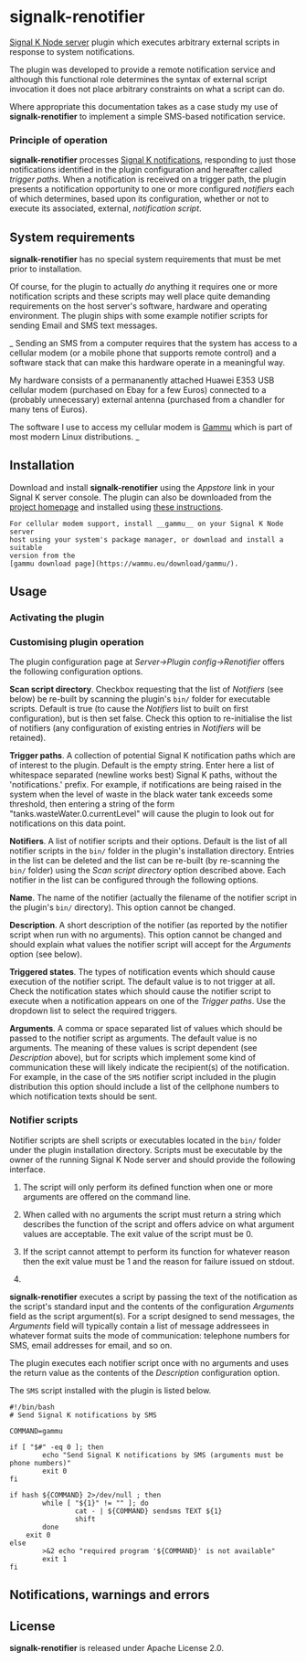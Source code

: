 # signalk-renotifier

[Signal K Node server](https://github.com/SignalK/signalk-server-node)
plugin which executes arbitrary external scripts in response to system
notifications.

The plugin was developed to provide a remote notification service and although
this functional role determines the syntax of external script invocation it
does not place arbitrary constraints on what a script can do.

Where appropriate this documentation takes as a case study my use of
__signalk-renotifier__ to implement a simple SMS-based notification service.
 
### Principle of operation

__signalk-renotifier__ processes
[Signal K notifications](http://signalk.org/specification/1.0.0/doc/notifications.html),
responding to just those notifications identified in the plugin configuration
and hereafter called _trigger paths_.
When a notification is received on a trigger path, the plugin presents a
notification opportunity to one or more configured _notifiers_ each of which
determines, based upon its configuration, whether or not to execute its
associated, external, _notification script_.
 
## System requirements

__signalk-renotifier__ has no special system requirements that must be met
prior to installation.

Of course, for the plugin to actually _do_ anything it requires one or more
notification scripts and these scripts may well place quite demanding
requirements on the host server's software, hardware and operating environment.
The plugin ships with some example notifier scripts for sending Email and
SMS text messages.

_
Sending an SMS from a computer requires that the system has access to a
cellular modem (or a mobile phone that supports remote control) and a software
stack that can make this hardware operate in a meaningful way.

My hardware consists of a permananently attached Huawei E353 USB cellular
modem (purchased on Ebay for a few Euros) connected to a (probably unnecessary)
external antenna (purchased from a chandler for many tens of Euros).

The software I use to access my cellular modem is
[Gammu](https://wammu.eu/gammu/)
which is part of most modern Linux distributions.
_

## Installation

Download and install __signalk-renotifier__ using the _Appstore_ link
in your Signal K server console.
The plugin can also be downloaded from the 
[project homepage](https://github.com/preeve9534/signalk-renotifier)
and installed using
[these instructions](https://github.com/SignalK/signalk-server-node/blob/master/SERVERPLUGINS.md).
```
For cellular modem support, install __gammu__ on your Signal K Node server
host using your system's package manager, or download and install a suitable
version from the
[gammu download page](https://wammu.eu/download/gammu/).
```

## Usage

### Activating the plugin

### Customising plugin operation

The plugin configuration page at _Server->Plugin config->Renotifier_ offers
the following configuration options.

__Scan script directory__.  Checkbox requesting that the list of _Notifiers_
(see below) be re-built by scanning the plugin's `bin/` folder for
executable scripts.
Default is true (to cause the _Notifiers_ list to built on first configuration),
but is then set false.
Check this option to re-initialise the list of notifiers (any configuration of
existing entries in _Notifiers_ will be retained).

__Trigger paths__.  A collection of potential Signal K notification paths 
which are of interest to the plugin.
Default is the empty string.
Enter here a list of whitespace separated (newline works best) Signal K paths,
without the 'notifications.' prefix.
For example, if notifications are being raised in the system when the level of
waste in the black water tank exceeds some threshold, then entering a string
of the form "tanks.wasteWater.0.currentLevel" will cause the plugin to look
out for notifications on this data point.
 
__Notifiers__.  A list of notifier scripts and their options.
Default is the list of all notifier scripts in the `bin/` folder in the
plugin's installation directory.
Entries in the list can be deleted and the list can be re-built (by re-scanning
the `bin/` folder) using the _Scan script directory_ option described above.
Each notifier in the list can be configured through the following options.

__Name__.  The name of the notifier (actually the filename of the notifier
script in the plugin's `bin/` directory).
This option cannot be changed.

__Description__.  A short description of the notifier (as reported by the
notifier script when run with no arguments).
This option cannot be changed and should explain what values the notifier
script will accept for the _Arguments_ option (see below).

__Triggered states__.  The types of notification events which should cause
execution of the notifier script.
The default value is to not trigger at all.
Check the notification states which should cause the notifier script to
execute when a notification appears on one of the _Trigger paths_.
Use the dropdown list to select the required triggers.

__Arguments__.  A comma or space separated list of values which should be
passed to the notifier script as arguments.
The default value is no arguments.
The meaning of these values is script dependent (see _Description_ above),
but for scripts which implement some kind of communication these will likely
indicate the recipient(s) of the notification.
For example, in the case of the `SMS` notifier script included in the plugin
distribution this option should include a list of the cellphone numbers
to which notification texts should be sent.

### Notifier scripts

Notifier scripts are shell scripts or executables located in the `bin/`
folder under the plugin installation directory.
Scripts must be executable by the owner of the running Signal K Node server and
should provide the following interface.

1. The script will only perform its defined function when one or more arguments
are offered on the command line.

2. When called with no arguments the script must return a string which
describes the function of the script and offers advice on what argument values
are acceptable.
The exit value of the script must be 0.

3. If the script cannot attempt to perform its function for whatever reason
then the exit value must be 1 and the reason for failure issued on stdout.

4. 

__signalk-renotifier__ executes a script by passing the text of the
notification as the script's standard input and the contents of the
configuration _Arguments_ field as the script argument(s).
For a script designed to send messages, the _Arguments_ field will typically
contain a list of message addressees in whatever format suits the mode
of communication: telephone numbers for SMS, email addresses for email,
and so on.

The plugin executes each notifier script once with no arguments and uses
the return value as the contents of the _Description_ configuration option.

The `SMS` script installed with the plugin is listed below.

```
#!/bin/bash
# Send Signal K notifications by SMS

COMMAND=gammu

if [ "$#" -eq 0 ]; then
        echo "Send Signal K notifications by SMS (arguments must be phone numbers)"
        exit 0
fi

if hash ${COMMAND} 2>/dev/null ; then
        while [ "${1}" != "" ]; do
                cat - | ${COMMAND} sendsms TEXT ${1}
                shift
        done
	exit 0
else
        >&2 echo "required program '${COMMAND}' is not available"
        exit 1
fi

```

## Notifications, warnings and errors

## License

__signalk-renotifier__ is released under Apache License 2.0.
